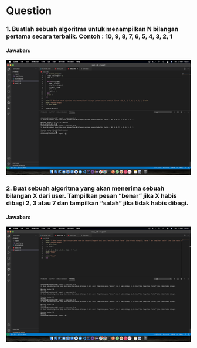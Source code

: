 # Question
### 1. Buatlah sebuah algoritma untuk menampilkan N bilangan pertama secara terbalik. Contoh : 10, 9, 8, 7, 6, 5, 4, 3, 2, 1
#### Jawaban:
<img width="1440" alt="soal1" src="hasil/soal1.png">

### 2. Buat sebuah algoritma yang akan menerima sebuah bilangan X dari user. Tampilkan pesan “benar” jika X habis dibagi 2, 3 atau 7 dan tampilkan “salah” jika tidak habis dibagi.
#### Jawaban:
<img width="1440" alt="soal1" src="hasil/soal2.png">